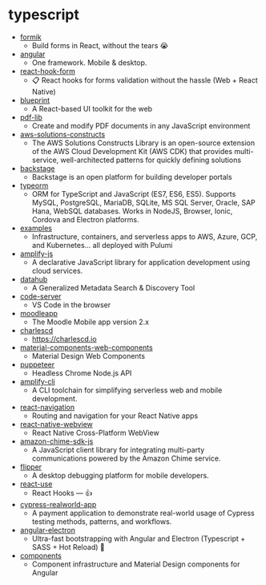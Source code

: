 # typescript
- [formik](https://github.com/formik/formik)
  - Build forms in React, without the tears 😭
- [angular](https://github.com/angular/angular)
  - One framework. Mobile & desktop.
- [react-hook-form](https://github.com/react-hook-form/react-hook-form)
  - 📋 React hooks for forms validation without the hassle (Web + React Native)
- [blueprint](https://github.com/palantir/blueprint)
  - A React-based UI toolkit for the web
- [pdf-lib](https://github.com/Hopding/pdf-lib)
  - Create and modify PDF documents in any JavaScript environment
- [aws-solutions-constructs](https://github.com/awslabs/aws-solutions-constructs)
  - The AWS Solutions Constructs Library is an open-source extension of the AWS Cloud Development Kit (AWS CDK) that provides multi-service, well-architected patterns for quickly defining solutions
- [backstage](https://github.com/spotify/backstage)
  - Backstage is an open platform for building developer portals
- [typeorm](https://github.com/typeorm/typeorm)
  - ORM for TypeScript and JavaScript (ES7, ES6, ES5). Supports MySQL, PostgreSQL, MariaDB, SQLite, MS SQL Server, Oracle, SAP Hana, WebSQL databases. Works in NodeJS, Browser, Ionic, Cordova and Electron platforms.
- [examples](https://github.com/pulumi/examples)
  - Infrastructure, containers, and serverless apps to AWS, Azure, GCP, and Kubernetes... all deployed with Pulumi
- [amplify-js](https://github.com/aws-amplify/amplify-js)
  - A declarative JavaScript library for application development using cloud services.
- [datahub](https://github.com/linkedin/datahub)
  - A Generalized Metadata Search & Discovery Tool
- [code-server](https://github.com/cdr/code-server)
  - VS Code in the browser
- [moodleapp](https://github.com/moodlehq/moodleapp)
  - The Moodle Mobile app version 2.x
- [charlescd](https://github.com/ZupIT/charlescd)
  - https://charlescd.io
- [material-components-web-components](https://github.com/material-components/material-components-web-components)
  - Material Design Web Components
- [puppeteer](https://github.com/puppeteer/puppeteer)
  - Headless Chrome Node.js API
- [amplify-cli](https://github.com/aws-amplify/amplify-cli)
  - A CLI toolchain for simplifying serverless web and mobile development.
- [react-navigation](https://github.com/react-navigation/react-navigation)
  - Routing and navigation for your React Native apps
- [react-native-webview](https://github.com/react-native-community/react-native-webview)
  - React Native Cross-Platform WebView
- [amazon-chime-sdk-js](https://github.com/aws/amazon-chime-sdk-js)
  - A JavaScript client library for integrating multi-party communications powered by the Amazon Chime service.
- [flipper](https://github.com/facebook/flipper)
  - A desktop debugging platform for mobile developers.
- [react-use](https://github.com/streamich/react-use)
  - React Hooks — 👍
- [cypress-realworld-app](https://github.com/cypress-io/cypress-realworld-app)
  - A payment application to demonstrate real-world usage of Cypress testing methods, patterns, and workflows.
- [angular-electron](https://github.com/maximegris/angular-electron)
  - Ultra-fast bootstrapping with Angular and Electron (Typescript + SASS + Hot Reload) 🚤
- [components](https://github.com/angular/components)
  - Component infrastructure and Material Design components for Angular
